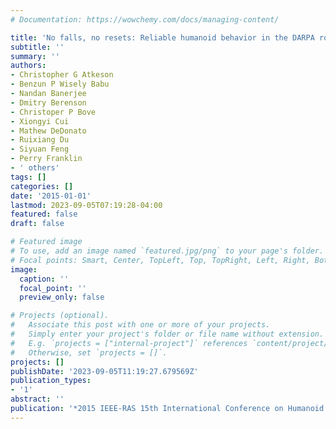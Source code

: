 ```yaml
---
# Documentation: https://wowchemy.com/docs/managing-content/

title: 'No falls, no resets: Reliable humanoid behavior in the DARPA robotics challenge'
subtitle: ''
summary: ''
authors:
- Christopher G Atkeson
- Benzun P Wisely Babu
- Nandan Banerjee
- Dmitry Berenson
- Christoper P Bove
- Xiongyi Cui
- Mathew DeDonato
- Ruixiang Du
- Siyuan Feng
- Perry Franklin
- ' others'
tags: []
categories: []
date: '2015-01-01'
lastmod: 2023-09-05T07:19:28-04:00
featured: false
draft: false

# Featured image
# To use, add an image named `featured.jpg/png` to your page's folder.
# Focal points: Smart, Center, TopLeft, Top, TopRight, Left, Right, BottomLeft, Bottom, BottomRight.
image:
  caption: ''
  focal_point: ''
  preview_only: false

# Projects (optional).
#   Associate this post with one or more of your projects.
#   Simply enter your project's folder or file name without extension.
#   E.g. `projects = ["internal-project"]` references `content/project/deep-learning/index.md`.
#   Otherwise, set `projects = []`.
projects: []
publishDate: '2023-09-05T11:19:27.679569Z'
publication_types:
- '1'
abstract: ''
publication: '*2015 IEEE-RAS 15th International Conference on Humanoid Robots (Humanoids)*'
---
```

